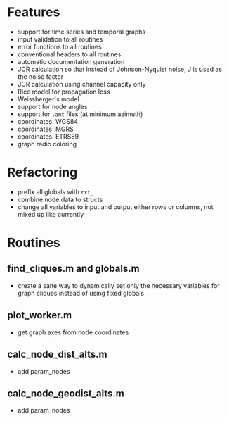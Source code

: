 # Features
- support for time series and temporal graphs
- input validation to all routines
- error functions to all routines
- conventional headers to all routines
- automatic documentation generation
- JCR calculation so that instead of Johnson-Nyquist noise, J is used as the noise factor
- JCR calculation using channel capacity only
- Rice model for propagation loss
- Weissberger's model
- support for node angles
- support for `.ant` files (at minimum azimuth)
- coordinates: WGS84
- coordinates: MGRS
- coordinates: ETRS89
- graph radio coloring

# Refactoring
- prefix all globals with `rxt_`
- combine node data to structs
- change all variables to input and output either rows or columns, not mixed up like currently

# Routines

## find_cliques.m and globals.m
- create a sane way to dynamically set only the necessary variables for graph cliques instead of using fixed globals

## plot_worker.m
- get graph axes from node coordinates

## calc_node_dist_alts.m
- add param_nodes

## calc_node_geodist_alts.m
- add param_nodes